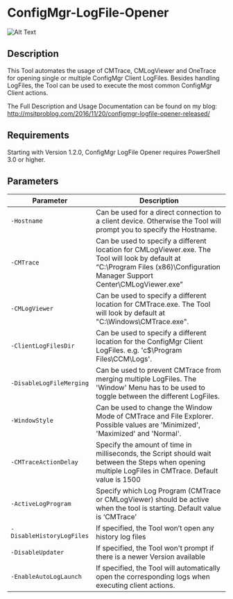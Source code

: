 # ConfigMgr-LogFile-Opener
![Alt Text](https://msitproblog.com/wp-content/uploads/2020/04/configmgr_logfile_opener_2.1.2_part1.png)

## Description
This Tool automates the usage of CMTrace, CMLogViewer and OneTrace for opening single or multiple ConfigMgr Client LogFiles. Besides handling LogFiles, the Tool can be used to execute the most common ConfigMgr Client actions.

The Full Description and Usage Documentation can be found on my blog: http://msitproblog.com/2016/11/20/configmgr-logfile-opener-released/

## Requirements
Starting with Version 1.2.0, ConfigMgr LogFile Opener requires PowerShell 3.0 or higher.

## Parameters
Parameter | Description
------------ | -------------
`-Hostname` |  Can be used for a direct connection to a client device. Otherwise the Tool will prompt you to specify the Hostname.
`-CMTrace` |  Can be used to specify a different location for CMLogViewer.exe. The Tool will look by default at “C:\Program Files (x86)\Configuration Manager Support Center\CMLogViewer.exe”
`-CMLogViewer` |  Can be used to specify a different location for CMTrace.exe. The Tool will look by default at "C:\Windows\CMTrace.exe".
`-ClientLogFilesDir` |  Can be used to specify a different location for the ConfigMgr Client LogFiles. e.g. 'c$\Program Files\CCM\Logs'.
`-DisableLogFileMerging` |  Can be used to prevent CMTrace from merging multiple LogFiles. The 'Window' Menu has to be used to toggle between the different LogFiles.
`-WindowStyle` |  Can be used to change the Window Mode of CMTrace and File Explorer. Possible values are 'Minimized', 'Maximized' and 'Normal'.
`-CMTraceActionDelay` |  Specify the amount of time in milliseconds, the Script should wait between the Steps when opening multiple LogFiles in CMTrace. Default value is 1500
`-ActiveLogProgram` |  Specify which Log Program (CMTrace or CMLogViewer) should be active when the tool is starting. Default value is ‘CMTrace’
`-DisableHistoryLogFiles` |  If specified, the Tool won’t open any history log files
`-DisableUpdater` |  If specified, the Tool won't prompt if there is a newer Version available
`-EnableAutoLogLaunch` |  If specified, the Tool will automatically open the corresponding logs when executing client actions.

